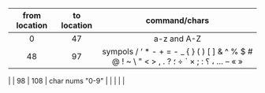 | from location  | to location  | command/chars                                                                                                          |
|:--------------:|:------------:|:----------------------------------------------------------------------------------------------------------------------:|
| 0              | 47           | a-z and A-Z                                                                                                            |
| 48             | 97           | sympols  / ‘ * - + = - _ { } ( ) [ ] & ^ % $ # @ ! ~ \\ \"  < > , . ? ؟ : ; × ` ÷ ؛ ، … – « » |  َ  ِ  ً  ٍ  ُ  ٌ  ّ 
 |
| 98             | 108          | char nums "0-9"                                                                                                        |
|                |              |                                                                                                                        |
